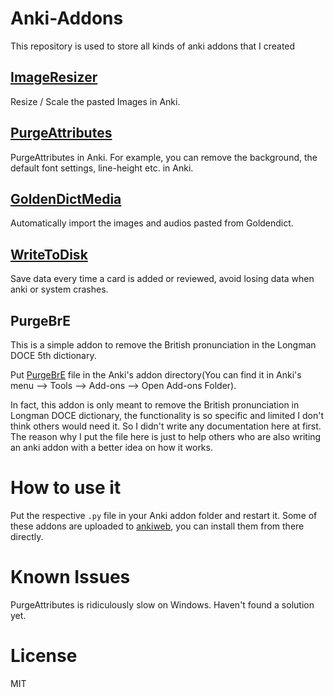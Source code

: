 # Anki-Addons
This repository is used to store all kinds of anki addons that I created

## [ImageResizer](http://searene.me/2016/02/14/ImageResizer-an-anki-addon-to-resize-images/)

Resize / Scale the pasted Images in Anki.

## [PurgeAttributes](http://searene.me/2016/02/14/PurgeAttributes-an-Anki-addon-to-purge-unnecessary-attributes/)

PurgeAttributes in Anki. For example, you can remove the background, the default font settings, line-height etc. in Anki.

## [GoldenDictMedia](http://searene.me/2016/02/14/GoldenDictMedia/)

Automatically import the images and audios pasted from Goldendict.

## [WriteToDisk](http://searene.me/2016/04/13/WriteToDisk/)

Save data every time a card is added or reviewed, avoid losing data when anki or system crashes.

## PurgeBrE

This is a simple addon to remove the British pronunciation in the Longman DOCE 5th dictionary.

Put [PurgeBrE](http://raw.githubusercontent.com/searene/Anki-Addons/master/PurgeBrE/PurgeBrE.py) file in the Anki's addon directory(You can find it in Anki's menu --> Tools --> Add-ons --> Open Add-ons Folder).

In fact, this addon is only meant to remove the British pronunciation in Longman DOCE dictionary, the functionality is so specific and limited I don't think others would need it. So I didn't write any documentation here at first. The reason why I put the file here is just to help others who are also writing an anki addon with a better idea on how it works.

# How to use it

Put the respective `.py` file in your Anki addon folder and restart it. Some of these addons are uploaded to [ankiweb](http://ankiweb.net/shared/addons/), you can install them from there directly.

# Known Issues

PurgeAttributes is ridiculously slow on Windows. Haven't found a solution yet.

# License

MIT
